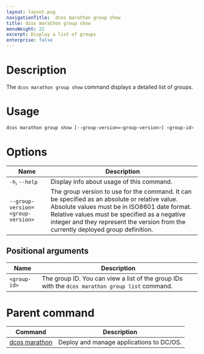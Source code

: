 ```yaml
---
layout: layout.pug
navigationTitle:  dcos marathon group show
title: dcos marathon group show
menuWeight: 21
excerpt: Display a list of groups
enterprise: false
---
```



# Description

The `dcos marathon group show` command displays a detailed list of groups.

# Usage

```bash
dcos marathon group show [--group-version=<group-version>] <group-id>
```

# Options

| Name |  Description |
|---------|-------------|
| `-h`, `--help` | Display info about usage of this command. |
| `--group-version=<group-version>`   |   The group version to use for the command. It can be specified as an absolute or relative value. Absolute values must be in ISO8601 date format. Relative values must be specified as a negative integer and they represent the version from the currently deployed group definition. |

## Positional arguments

| Name |  Description |
|---------|-------------|
| `<group-id>`   |  The group ID. You can view a list of the group IDs with the `dcos marathon group list` command.|

# Parent command

| Command | Description |
|---------|-------------|
| [dcos marathon](/dcos/1.12/cli/command-reference/dcos-marathon/) | Deploy and manage applications to DC/OS. |

